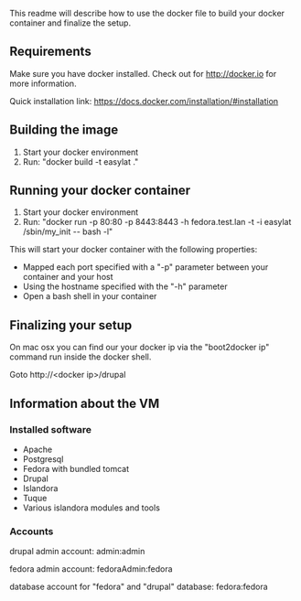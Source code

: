 This readme will describe how to use the docker file to build your docker
container and finalize the setup.

## Requirements ##

Make sure you have docker installed. Check out for http://docker.io for more 
information.

Quick installation link: https://docs.docker.com/installation/#installation

## Building the image ##

1. Start your docker environment
2. Run: 
    "docker build -t easylat ."

## Running your docker container ##

1. Start your docker environment
2. Run: 
    "docker run -p 80:80 -p 8443:8443 -h fedora.test.lan -t -i easylat /sbin/my_init -- bash -l"

This will start your docker container with the following properties:
- Mapped each port specified with a "-p" parameter between your container and your host
- Using the hostname specified with the "-h" parameter
- Open a bash shell in your container

## Finalizing your setup ##

On mac osx you can find our your docker ip via the "boot2docker ip" command run
inside the docker shell.

Goto http://\<docker ip\>/drupal 

## Information about the VM ##

### Installed software ###
- Apache
- Postgresql
- Fedora with bundled tomcat
- Drupal
- Islandora
- Tuque
- Various islandora modules and tools

### Accounts ###

drupal admin account:
admin:admin

fedora admin account:
fedoraAdmin:fedora

database account for "fedora" and "drupal" database:
fedora:fedora
